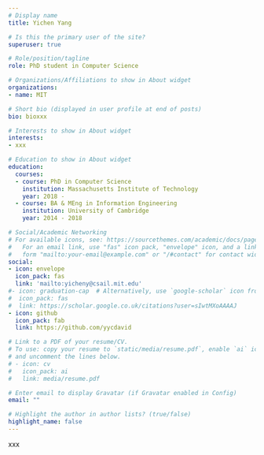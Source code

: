 ```yaml
---
# Display name
title: Yichen Yang

# Is this the primary user of the site?
superuser: true

# Role/position/tagline
role: PhD student in Computer Science

# Organizations/Affiliations to show in About widget
organizations:
- name: MIT

# Short bio (displayed in user profile at end of posts)
bio: bioxxx

# Interests to show in About widget
interests:
- xxx

# Education to show in About widget
education:
  courses:
  - course: PhD in Computer Science
    institution: Massachusetts Institute of Technology
    year: 2018 -
  - course: BA & MEng in Information Engineering
    institution: University of Cambridge
    year: 2014 - 2018

# Social/Academic Networking
# For available icons, see: https://sourcethemes.com/academic/docs/page-builder/#icons
#   For an email link, use "fas" icon pack, "envelope" icon, and a link in the
#   form "mailto:your-email@example.com" or "/#contact" for contact widget.
social:
- icon: envelope
  icon_pack: fas
  link: 'mailto:yicheny@csail.mit.edu'
#- icon: graduation-cap  # Alternatively, use `google-scholar` icon from `ai` icon pack
#  icon_pack: fas
#  link: https://scholar.google.co.uk/citations?user=sIwtMXoAAAAJ
- icon: github
  icon_pack: fab
  link: https://github.com/yycdavid

# Link to a PDF of your resume/CV.
# To use: copy your resume to `static/media/resume.pdf`, enable `ai` icons in `params.toml`,
# and uncomment the lines below.
# - icon: cv
#   icon_pack: ai
#   link: media/resume.pdf

# Enter email to display Gravatar (if Gravatar enabled in Config)
email: ""

# Highlight the author in author lists? (true/false)
highlight_name: false
---
```


xxx
